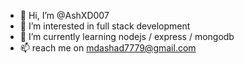 - 👋 Hi, I’m @AshXD007
- 👀 I’m interested in full stack development
- 🌱 I’m currently learning nodejs / express / mongodb
- 📫 reach me on mdashad7779@gmail.com
